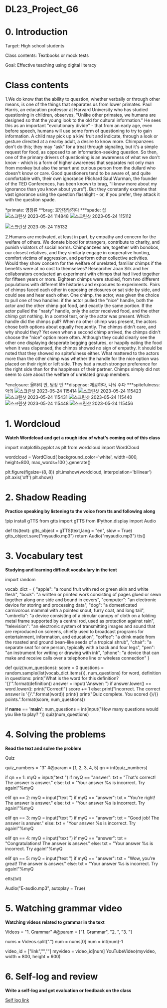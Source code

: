 # DL23_Project_G6
# 0. Introduction
Target: High school students

Class contents: Textbooks or mock tests

Goal: Effective teaching using digital literacy
# Class contents
1.We do know that the ability to question, whether verbally or through other means, is one of the things that separates us from lower primates. Paul Harris, an education professor at Harvard University who has studied questioning in children, observes, "Unlike other primates, we humans are designed so that the young look to the old for cultural information." He sees this as an important "evolutionary divide" - that from an early age, even before speech, humans will use some form of questioning to try to gain information. A child may pick up a kiwi fruit and indicate, through a look or gesture directed at a nearby adult, a desire to know more. Chimpanzees don't do this; they may "ask" for a treat through signaling, but it's a simple request for food, as opposed to an information-seeking question. So then, one of the primary drivers of questioning is an awareness of what we don't know - which is a form of higher awareness that separates not only man from monkey but also the smart and curious person from the dullard who doesn't know or care. Good questioners tend to be aware of, and quite comfortable with, their own ignorance (Richard Saul Wurman, the founder of the TED Conferences, has been known to brag, "I know more about my ignorance than you know about yours"). But they constantly examine that vast ignorance using the question flashlight - or, if you prefer, they attack it with the question spade.

*primate: 영장류 **brag: 호언장당하다 ***spade: 삽
![스크린샷 2023-05-24 114848](https://github.com/JRJO00/DL23_Project_G6/assets/127911632/b2cc15af-6cdc-4d48-b6fe-f96adbd44d4d)
![스크린샷 2023-05-24 115112](https://github.com/JRJO00/DL23_Project_G6/assets/127911632/a0e6cc15-f98e-4507-b18f-7cc9efdeab5b)

![스크린샷 2023-05-24 115132](https://github.com/JRJO00/DL23_Project_G6/assets/127911632/8018a2b3-11bb-4524-999c-870c7c950ef6)

2.Humans are motivated, at least in part, by empathy and concern for the welfare of others. We donate blood for strangers, contribute to charity, and punish violators of social norms. Chimpanzees are, together with bonobos, our closest relatives, and they similarly engage in cooperative hunting, comfort victims of aggression, and perform other collective activities. Would they show concern for the welfare of unrelated, familiar chimps if the benefits were at no cost to themselves? Researcher Joan Silk and her collaborators conducted an experiment with chimps that had lived together for fifteen years or more. Eighteen chimps were studied, from two different populations with different life histories and exposures to experiments. Pairs of chimps faced each other in opposing enclosures or sat side by side, and could see and hear each other. One chimp, the actor, was given the choice to pull one of two handles: if the actor pulled the "nice" handle, both the actor and the other chimp got food, and exactly the same portion. If the actor pulled the "nasty" handle, only the actor received food, and the other chimp got nothing. In a control test, only the actor was present. Which handle did the chimps pull? When no other chimp was present, the actors chose both options about equally frequently. The chimps didn't care, and why should they? Yet even when a second chimp arrived, the chimps didn't choose the "nice" option more often. Although they could clearly see the other one displaying desperate begging gestures, or happily eating the food when it was dispensed, the chimps showed no sign of empathy. It should be noted that they showed no spitefulness either. What mattered to the actors more than the other chimp was whether the handle for the nice option was placed on their right or left side. They had a much stronger preference for the right side than for the happiness of their partner. Chimps simply did not seem to care about the welfare of unrelated group members.

*enclosure: 올타리 안, 담장 안 **dispense: 제공하다, 나눠 주다 ***spitefulness: 악의
![스크린샷 2023-05-24 115414](https://github.com/JRJO00/DL23_Project_G6/assets/127911632/a73d4fac-9559-495c-9cd6-1cd019a22bea)
![스크린샷 2023-05-24 115423](https://github.com/JRJO00/DL23_Project_G6/assets/127911632/4cd2d315-438e-4066-89b7-c5fc53e37962)
![스크린샷 2023-05-24 115431](https://github.com/JRJO00/DL23_Project_G6/assets/127911632/4299c568-b556-4104-8367-dc3af6a98278)
![스크린샷 2023-05-24 115440](https://github.com/JRJO00/DL23_Project_G6/assets/127911632/aee8d4d4-6716-4ce0-b569-45bc76d2543c)
![스크린샷 2023-05-24 115448](https://github.com/JRJO00/DL23_Project_G6/assets/127911632/1728db40-1b67-40ee-8a2a-2ca4cab4fa34)
![스크린샷 2023-05-24 115456](https://github.com/JRJO00/DL23_Project_G6/assets/127911632/397ba72c-c467-4edc-8f09-037a628d8694)
# 1. Wordcloud

**Watch Wordcloud and get a rough idea of what's coming out of this class**

import matplotlib.pyplot as plt
from wordcloud import WordCloud

wordcloud = WordCloud(
    background_color='white',
    width=800,
    height=800,
    max_words=100
).generate()

plt.figure(figsize=(8, 8))
plt.imshow(wordcloud, interpolation='bilinear')
plt.axis('off')
plt.show()

# 2. Shadow Reading
**Practice speaking by listening to the voice from tts and following along**

!pip install gTTS
from gtts import gTTS
from IPython.display import Audio

def tts(text):
  gtts_object = gTTS(text,lang = "en", slow = True) 
  gtts_object.save("myaudio.mp3")
  return Audio("myaudio.mp3")
tts()


# 3. Vocabulary test
**Studying and learning difficult vocabulary in the text**

import random

vocab_dict = {
    "apple": "a round fruit with red or green skin and white flesh",
    "book": "a written or printed work consisting of pages glued or sewn together along one side and bound in covers",
    "computer": "an electronic device for storing and processing data",
    "dog": "a domesticated carnivorous mammal with a pointed snout, furry coat, and long tail",
    "umbrella": "a device consisting of a circular canopy of cloth on a folding metal frame supported by a central rod, used as protection against rain",
    "television": "an electronic system of transmitting images and sound that are reproduced on screens, chiefly used to broadcast programs for entertainment, information, and education",
    "coffee": "a drink made from the roasted and ground bean-like seeds of a tropical shrub",
    "chair": "a separate seat for one person, typically with a back and four legs",
    "pen": "an instrument for writing or drawing with ink",
    "phone": "a device that can make and receive calls over a telephone line or wireless connection"
}

def quiz(num_questions):
    score = 0
    questions = random.sample(list(vocab_dict.items()), num_questions)
    for word, definition in questions:
        print("What is the word for this definition? '{}'".format(definition))
        answer = input("Answer: ")
        if answer.lower() == word.lower():
            print("Correct!")
            score += 1
        else:
            print("Incorrect. The correct answer is '{}'.".format(word))
        print()
    print("Quiz complete. You scored {}/{} points.".format(score, num_questions))

if __name__ == '__main__':
    num_questions = int(input("How many questions would you like to play? "))
    quiz(num_questions)
    
# 4. Solving the problems
**Read the text and solve the problem**

Quiz

quiz_numbers = "3" #@param = [1, 2, 3, 4, 5]
qn = int(quiz_numbers)

if qn == 1:
  myQ = input("text ")
  if myQ == "answer":
    txt = "That's correct! The answer is answer."
  else:
    txt = "Your answer %s is incorrect. Try again!"%myQ

elif qn == 2:
  myQ = input("text ")
  if myQ == "answer":
    txt = "You're right! The answer is answer."
  else:
    txt = "Your answer %s is incorrect. Try again!"%myQ

elif qn == 3:
  myQ = input("text ")
  if myQ == "answer":
    txt = "Good job! The answer is answer."
  else:
    txt = "Your answer %s is incorrect. Try again!"%myQ

elif qn == 4:
  myQ = input("text ")
  if myQ == "answer":
    txt = "Congratulations! The answer is answer."
  else:
    txt = "Your answer %s is incorrect. Try again!"%myQ

elif qn == 5:
  myQ = input("text ")
  if myQ == "answer":
    txt = "Wow, you're great! The answer is answer."
  else:
    txt = "Your answer %s is incorrect. Try again!"%myQ

etts(txt)

Audio("E-audio.mp3", autoplay = True)

# 5. Watching grammar video
**Watching videos related to grammar in the text**

Videos = "1. Grammar" #@param = ["1. Grammar", "2. ", "3. "]

nums = Videos.split(".")
num = nums[0]
num = int(num)-1

video_id = ["link","",""]
myvideo = video_id[num]
YouTubeVideo(myvideo, width = 800, height = 600)
# 6. Self-log and review
**Write a self-log and get evaluation or feedback on the class**

[Self log link](https://forms.gle/)
